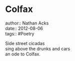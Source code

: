 # Colfax

author:: Nathan Acks  
date:: 2012-08-06  
tags:: #Poetry

Side street cicadas  
sing above the drunks and cars  
an ode to Colfax.
